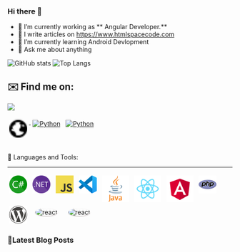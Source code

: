 ### Hi there 👋

- 🔭 I’m currently working as ** Angular Developer.**
- 📝 I write articles on <a href="https://www.htmlspacecode.com/">https://www.htmlspacecode.com</a>
- 🌱 I’m currently learning Android Devlopment
- 💬 Ask me about anything


<!-- ![](https://visitor-badge.laobi.icu/badge?page_id=pushpa-raj-dangi) -->

![GitHub stats](https://github-readme-stats.vercel.app/api?username=pushpa-raj-dangi&show_icons=true&theme=tokyonight)
![Top Langs](https://github-readme-stats.vercel.app/api/top-langs/?username=pushpa-raj-dangi&theme=tokyonight)

## ✉️ Find me on:
<img 
height="200px"  src="https://camo.githubusercontent.com/61d647cf136e8b81720294531eedb797e4a1511fb2ad76796526865642ff76e7/68747470733a2f2f6d656469612e67697068792e636f6d2f6d656469612f5a56696b377042747539644e532f67697068792e676966"> 

<p align="left">
 <a href="https://www.pushpadangi.com.np" target="_blank" rel="noopener noreferrer"> <img src="https://raw.githubusercontent.com/iconic/open-iconic/master/svg/globe.svg" alt="Python" height="40" style="vertical-align:top; margin:4px"> </a>
 <a href="https://www.linkedin.com/in/pushpa-raj-dangi/" target="_blank" rel="noopener noreferrer"> <img src="https://raw.githubusercontent.com/rahuldkjain/github-profile-readme-generator/master/src/images/icons/Social/linked-in-alt.svg" alt="Python" height="40" style="vertical-align:top; margin:4px"></a>
 <a href="mailto:dcpushparaj@gmail.com"> <img src="https://cdn.jsdelivr.net/npm/simple-icons@v3/icons/gmail.svg" alt="Python" height="40" style="vertical-align:top; margin:4px"></a>
  <a href="https://twitter.com/dev_dcpushpa"> <img src="https://raw.githubusercontent.com/rahuldkjain/github-profile-readme-generator/master/src/images/icons/Social/twitter.svg" alt="" height="40" style="vertical-align:top; margin:4px"></a>
</p>

<br />
🧰 Languages and Tools:
 <hr>
<p align="left">
<img src="https://raw.githubusercontent.com/github/explore/80688e429a7d4ef2fca1e82350fe8e3517d3494d/topics/csharp/csharp.png" alt=".net" height="40" style="vertical-align:top; margin:4px">
 <img src="https://raw.githubusercontent.com/github/explore/80688e429a7d4ef2fca1e82350fe8e3517d3494d/topics/dotnet/dotnet.png" alt="php" height="40" style="vertical-align:top; margin:4px">
 
<img src="https://raw.githubusercontent.com/github/explore/80688e429a7d4ef2fca1e82350fe8e3517d3494d/topics/javascript/javascript.png" alt="Javascript" height="40" style="vertical-align:top; margin:4px">
<img src="https://raw.githubusercontent.com/github/explore/80688e429a7d4ef2fca1e82350fe8e3517d3494d/topics/visual-studio-code/visual-studio-code.png" alt="VS Code" height="40" style="vertical-align:top; margin:4px">
  <img src="https://raw.githubusercontent.com/github/explore/80688e429a7d4ef2fca1e82350fe8e3517d3494d/topics/java/java.png" alt="java" height="60" style="vertical-align:top; margin:4px">
  <img src="https://raw.githubusercontent.com/github/explore/80688e429a7d4ef2fca1e82350fe8e3517d3494d/topics/react/react.png" alt="react" height="60" style="vertical-align:top; margin:4px">
 
 <img src="https://raw.githubusercontent.com/github/explore/80688e429a7d4ef2fca1e82350fe8e3517d3494d/topics/angular/angular.png" alt="angular" height="60" style="vertical-align:top; margin:4px">
 
 <img src="https://raw.githubusercontent.com/github/explore/80688e429a7d4ef2fca1e82350fe8e3517d3494d/topics/php/php.png" alt="php" height="40" style="vertical-align:top; margin:4px">
  <img src="https://raw.githubusercontent.com/github/explore/80688e429a7d4ef2fca1e82350fe8e3517d3494d/topics/wordpress/wordpress.png" alt="php" height="40" style="vertical-align:top; margin:4px">
  <img src="https://upload.wikimedia.org/wikipedia/commons/3/33/Figma-logo.svg" alt="react" height="60" style="vertical-align:top; box-shadow: 0px 1px 2px #bab0b0;
    border-radius: 50%;
    margin: 10px;">
  <img src="https://upload.wikimedia.org/wikipedia/commons/a/af/Adobe_Photoshop_CC_icon.svg" alt="react" height="60" style="vertical-align:top;box-shadow: 0px 1px 2px #bab0b0; border-radius: 50%;
    margin: 10px;">
 
  ### 📔Latest Blog Posts
 <!-- BLOG-POST-LIST:START -->
  <!-- BLOG-POST-LIST:END -->
 
</p>


